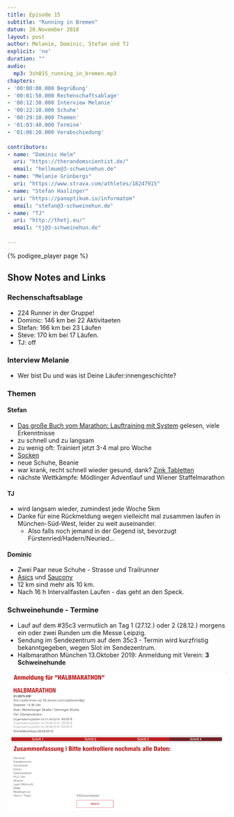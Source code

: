 ```yaml
---
title: Episode 15
subtitle: "Running in Bremen"
datum: 20.November 2018
layout: post
author: Melanie, Dominic, Stefan und TJ
explicit: 'no'
duration: ""
audio:
  mp3: 3sh015_running_in_bremen.mp3
chapters:
- '00:00:00.000 Begrüßung'
- '00:01:50.000 Rechenschaftsablage'
- '00:12:30.000 Interview Melanie'
- '00:22:10.000 Schuhe'
- '00:29:10.000 Themen'
- '01:03:40.000 Termine'
- '01:06:20.000 Verabschiedung'

contributors:
- name: "Dominic Helm"
  uri: "https://therandomscientist.de/"
  email: "hellmue@3-schweinehun.de"
- name: "Melanie Grünbergs"
  uri: "https://www.strava.com/athletes/18247915"
- name: "Stefan Haslinger"
  uri: "https://panoptikum.io/informatom"
  email: "stefan@3-schweinehun.de"
- name: "TJ"
  uri: "http://thetj.eu/"
  email: "tj@3-schweinehun.de"

---
```


{% podigee_player page %}

## Show Notes and Links

### Rechenschaftsablage

* 224 Runner in der Gruppe!
* Dominic: 146 km bei 22 Aktivitaeten
* Stefan: 166 km bei 23 Läufen
* Steve: 170 km bei 17 Läufen.
* TJ: off

### Interview Melanie

* Wer bist Du und was ist Deine Läufer:innengeschichte?

### Themen

#### Stefan

* [Das große Buch vom Marathon: Lauftraining mit System](https://amzn.to/2PddAmd) gelesen, viele Erkenntnisse
* zu schnell und zu langsam
* zu wenig oft: Trainiert jetzt 3-4 mal pro Woche
* [Socken](https://www.amazon.de/gp/product/B00L4Z4HR2)
* neue Schuhe, Beanie
* war krank, recht schnell wieder gesund, dank? [Zink Tabletten](https://www.amazon.de/gp/product/B06XKLNY2M/)
* nächste Wettkämpfe: Mödlinger Adventlauf und Wiener Staffelmarathon
  
#### TJ

* wird langsam wieder, zumindest jede Woche 5km
* Danke für eine Rückmeldung wegen vielleicht mal zusammen laufen in München-Süd-West, leider zu weit auseinander.
    * Also falls noch jemand in der Gegend ist, bevorzugt Fürstenried/Hadern/Neuried...

#### Dominic

* Zwei Paar neue Schuhe - Strasse und Trailrunner
*	[Asics](https://www.asics.com/us/en-us/gt-3000-5/p/0010291331.4549) und 
  [Saucony](https://www.saucony.com/DE/de_DE/excursion-tr12-gtx/32728M.html?dwvar_32728M_color=S20453-1#cgid=mens-running-trail-running&start=1)
* 12 km sind mehr als 10 km.
* Nach 16 h Intervallfasten Laufen - das geht an den Speck.
    
    
### Schweinehunde - Termine

* Lauf auf dem #35c3 vermutlich an Tag 1 (27.12.) oder 2 (28.12.) morgens ein oder zwei Runden um die Messe Leipzig.
* Sendung im Sendezentrum auf dem 35c3 - Termin wird kurzfristig bekanntgegeben, wegen Slot im Sendezentrum.
* Halbmarathon München 13.Oktober 2019: Anmeldung mit Verein: **3 Schweinehunde**

![Anmeldung](/img/anmeldung.png)
